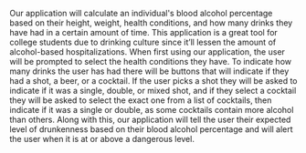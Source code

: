 Our application will calculate an individual's blood alcohol percentage based on their height, weight, health conditions, and how many drinks they have had in a certain amount of time. 
This application is a great tool for college students due to drinking culture since it’ll lessen the amount of alcohol-based hospitalizations. 
When first using our application, the user will be prompted to select the health conditions they have. 
To indicate how many drinks the user has had there will be buttons that will indicate if they had a shot, a beer, or a cocktail. 
If the user picks a shot they will be asked to indicate if it was a single, double, or mixed shot, and if they select a cocktail they will be asked to select the exact one from a list of cocktails, 
then indicate if it was a single or double, as some cocktails contain more alcohol than others. 
Along with this, our application will tell the user their expected level of drunkenness based on their blood alcohol percentage and will alert the user when it is at or above a dangerous level. 
